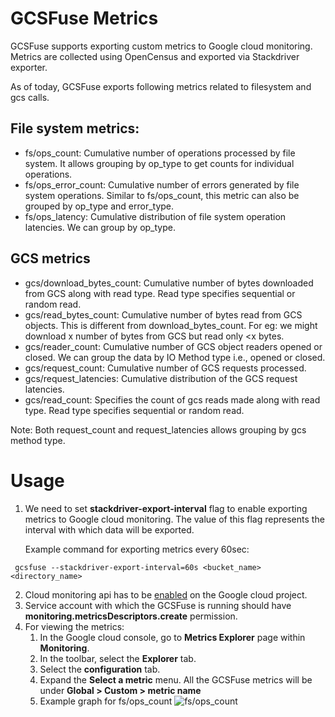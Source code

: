 # GCSFuse Metrics
GCSFuse supports exporting custom metrics to Google cloud monitoring. 
Metrics are collected using OpenCensus and exported via Stackdriver exporter.

As of today, GCSFuse exports following metrics related to filesystem and
gcs calls.

## File system metrics:
* fs/ops_count: Cumulative number of operations processed by file system. It allows
grouping by op_type to get counts for individual operations. 
* fs/ops_error_count: Cumulative number of errors generated by file system operations.
Similar to fs/ops_count, this metric can also be grouped by op_type and error_type. 
* fs/ops_latency: Cumulative distribution of file system operation latencies. We 
can group by op_type.

## GCS metrics
* gcs/download_bytes_count: Cumulative number of bytes downloaded from GCS along
with read type. Read type specifies sequential or random read.
* gcs/read_bytes_count: Cumulative number of bytes read from GCS objects. This
is different from download_bytes_count. For eg: we might download x number of
bytes from GCS but read only <x bytes.
* gcs/reader_count: Cumulative number of GCS object readers opened or closed. We 
can group the data by IO Method type i.e., opened or closed. 
* gcs/request_count: Cumulative number of GCS requests processed. 
* gcs/request_latencies: Cumulative distribution of the GCS request latencies. 
* gcs/read_count: Specifies the count of gcs reads made along with read type. 
Read type specifies sequential or random read.

Note: Both request_count and request_latencies allows grouping by gcs method type.

# Usage
1. We need to set **stackdriver-export-interval** flag to enable exporting metrics to 
Google cloud monitoring. The value of this flag represents the interval with 
which data will be exported.

   Example command for exporting metrics every 60sec:
```angular2html
 gcsfuse --stackdriver-export-interval=60s <bucket_name> <directory_name>
```
2. Cloud monitoring api has to be [enabled](https://cloud.google.com/monitoring/api/enable-api) 
on the Google cloud project.
3. Service account with which the GCSFuse is running should have 
**monitoring.metricsDescriptors.create** permission.
4. For viewing the metrics:
    1. In the Google cloud console, go to **Metrics Explorer** page within **Monitoring**.
    2. In the toolbar, select the **Explorer** tab.
    3. Select the **configuration** tab.
    4. Expand the **Select a metric** menu. All the GCSFuse metrics will be under
   **Global > Custom > metric name**
    5. Example graph for fs/ops_count
![fs/ops_count](https://user-images.githubusercontent.com/101323867/188802087-6423f4f1-2aa6-4501-8db6-3d1997986f68.png)